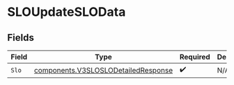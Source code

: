 # SLOUpdateSLOData


## Fields

| Field                                                                                      | Type                                                                                       | Required                                                                                   | Description                                                                                |
| ------------------------------------------------------------------------------------------ | ------------------------------------------------------------------------------------------ | ------------------------------------------------------------------------------------------ | ------------------------------------------------------------------------------------------ |
| `Slo`                                                                                      | [components.V3SLOSLODetailedResponse](../../models/components/v3sloslodetailedresponse.md) | :heavy_check_mark:                                                                         | N/A                                                                                        |
